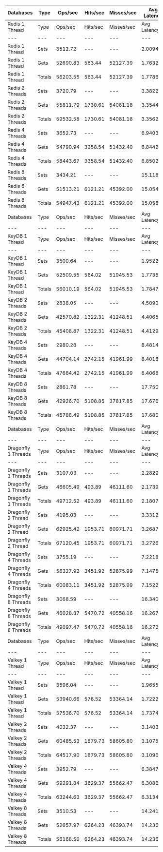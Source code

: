 | Databases | Type | Ops/sec | Hits/sec | Misses/sec | Avg Latency | p50 Latency | p99 Latency | p99.9 Latency | KB/sec |
| --- | --- | --- | --- | --- | --- | --- | --- | --- | --- |
| Redis 1 Thread | Type | Ops/sec | Hits/sec | Misses/sec | Avg Latency | p50 Latency | p99 Latency | p99.9 Latency | KB/sec |
| --- | --- | --- | --- | --- | --- | --- | --- | --- | --- |
Redis 1 Thread | Sets | 3512.72 | --- | --- | 2.00946 | 1.67900 | 6.97500 | 40.44700 | 168.06 |
Redis 1 Thread | Gets | 52690.83 | 563.44 | 52127.39 | 1.76323 | 1.66300 | 4.22300 | 8.38300 | 2009.18 |
Redis 1 Thread | Totals | 56203.55 | 563.44 | 52127.39 | 1.77862 | 1.66300 | 4.25500 | 9.85500 | 2177.24 |
Redis 2 Threads | Sets | 3720.79 | --- | --- | 3.38229 | 3.18300 | 8.51100 | 14.33500 | 178.02 |
Redis 2 Threads | Gets | 55811.79 | 1730.61 | 54081.18 | 3.35448 | 3.16700 | 8.44700 | 14.14300 | 2133.71 |
Redis 2 Threads | Totals | 59532.58 | 1730.61 | 54081.18 | 3.35622 | 3.16700 | 8.44700 | 14.14300 | 2311.73 |
Redis 4 Threads | Sets | 3652.73 | --- | --- | 6.94035 | 6.43100 | 18.04700 | 25.59900 | 174.76 |
Redis 4 Threads | Gets | 54790.94 | 3358.54 | 51432.40 | 6.84421 | 6.36700 | 17.15100 | 25.72700 | 2102.79 |
Redis 4 Threads | Totals | 58443.67 | 3358.54 | 51432.40 | 6.85022 | 6.36700 | 17.15100 | 25.72700 | 2277.55 |
Redis 8 Threads | Sets | 3434.21 | --- | --- | 15.11833 | 14.01500 | 43.00700 | 75.77500 | 164.31 |
Redis 8 Threads | Gets | 51513.21 | 6121.21 | 45392.00 | 15.05420 | 13.95100 | 43.00700 | 75.77500 | 1991.46 |
Redis 8 Threads | Totals | 54947.43 | 6121.21 | 45392.00 | 15.05821 | 13.95100 | 43.00700 | 75.77500 | 2155.77 |
| Databases | Type | Ops/sec | Hits/sec | Misses/sec | Avg Latency | p50 Latency | p99 Latency | p99.9 Latency | KB/sec |
| --- | --- | --- | --- | --- | --- | --- | --- | --- | --- |
| KeyDB 1 Thread | Type | Ops/sec | Hits/sec | Misses/sec | Avg Latency | p50 Latency | p99 Latency | p99.9 Latency | KB/sec |
| --- | --- | --- | --- | --- | --- | --- | --- | --- | --- |
KeyDB 1 Thread | Sets | 3500.64 | --- | --- | 1.95227 | 1.73500 | 6.36700 | 30.07900 | 167.49 |
KeyDB 1 Thread | Gets | 52509.55 | 564.02 | 51945.53 | 1.77357 | 1.71900 | 4.15900 | 8.51100 | 2002.28 |
KeyDB 1 Thread | Totals | 56010.19 | 564.02 | 51945.53 | 1.78474 | 1.72700 | 4.22300 | 9.21500 | 2169.76 |
KeyDB 2 Threads | Sets | 2838.05 | --- | --- | 4.50908 | 3.66300 | 16.38300 | 22.65500 | 135.79 |
KeyDB 2 Threads | Gets | 42570.82 | 1322.31 | 41248.51 | 4.40658 | 3.59900 | 15.93500 | 22.91100 | 1627.51 |
KeyDB 2 Threads | Totals | 45408.87 | 1322.31 | 41248.51 | 4.41299 | 3.59900 | 15.99900 | 22.91100 | 1763.30 |
KeyDB 4 Threads | Sets | 2980.28 | --- | --- | 8.48145 | 7.83900 | 22.14300 | 29.43900 | 142.59 |
KeyDB 4 Threads | Gets | 44704.14 | 2742.15 | 41961.99 | 8.40186 | 7.80700 | 21.63100 | 29.95100 | 1715.68 |
KeyDB 4 Threads | Totals | 47684.42 | 2742.15 | 41961.99 | 8.40684 | 7.80700 | 21.63100 | 29.95100 | 1858.27 |
KeyDB 8 Threads | Sets | 2861.78 | --- | --- | 17.75054 | 16.63900 | 48.38300 | 72.19100 | 136.92 |
KeyDB 8 Threads | Gets | 42926.70 | 5108.85 | 37817.85 | 17.67626 | 16.51100 | 48.89500 | 72.19100 | 1659.55 |
KeyDB 8 Threads | Totals | 45788.49 | 5108.85 | 37817.85 | 17.68091 | 16.51100 | 48.89500 | 72.19100 | 1796.47 |
| Databases | Type | Ops/sec | Hits/sec | Misses/sec | Avg Latency | p50 Latency | p99 Latency | p99.9 Latency | KB/sec |
| --- | --- | --- | --- | --- | --- | --- | --- | --- | --- |
| Dragonfly 1 Threads | Type | Ops/sec | Hits/sec | Misses/sec | Avg Latency | p50 Latency | p99 Latency | p99.9 Latency | KB/sec |
| --- | --- | --- | --- | --- | --- | --- | --- | --- | --- |
Dragonfly 1 Threads | Sets | 3107.03 | --- | --- | 2.28298 | 1.87100 | 6.36700 | 17.79100 | 148.65 |
Dragonfly 1 Threads | Gets | 46605.49 | 493.89 | 46111.60 | 2.17396 | 1.84700 | 5.27900 | 8.31900 | 1777.11 |
Dragonfly 1 Threads | Totals | 49712.52 | 493.89 | 46111.60 | 2.18078 | 1.85500 | 5.31100 | 8.89500 | 1925.77 |
Dragonfly 2 Thread | Sets | 4195.03 | --- | --- | 3.33126 | 2.83100 | 12.15900 | 19.96700 | 200.71 |
Dragonfly 2 Thread | Gets | 62925.42 | 1953.71 | 60971.71 | 3.26872 | 2.79900 | 11.51900 | 19.32700 | 2405.68 |
Dragonfly 2 Thread | Totals | 67120.45 | 1953.71 | 60971.71 | 3.27263 | 2.79900 | 11.58300 | 19.32700 | 2606.39 |
Dragonfly 4 Threads | Sets | 3755.19 | --- | --- | 7.22184 | 6.71900 | 18.68700 | 26.87900 | 179.67 |
Dragonfly 4 Threads | Gets | 56327.92 | 3451.92 | 52875.99 | 7.14758 | 6.65500 | 18.30300 | 26.49500 | 2161.77 |
Dragonfly 4 Threads | Totals | 60083.11 | 3451.92 | 52875.99 | 7.15222 | 6.65500 | 18.43100 | 26.49500 | 2341.43 |
Dragonfly 8 Threads | Sets | 3068.59 | --- | --- | 16.34055 | 15.23100 | 46.07900 | 78.33500 | 146.82 |
Dragonfly 8 Threads | Gets | 46028.87 | 5470.72 | 40558.16 | 16.26776 | 15.16700 | 47.10300 | 79.87100 | 1779.44 |
Dragonfly 8 Threads | Totals | 49097.47 | 5470.72 | 40558.16 | 16.27231 | 15.16700 | 47.10300 | 79.87100 | 1926.26 |
| Databases | Type | Ops/sec | Hits/sec | Misses/sec | Avg Latency | p50 Latency | p99 Latency | p99.9 Latency | KB/sec |
| --- | --- | --- | --- | --- | --- | --- | --- | --- | --- |
| Valkey 1 Thread | Type | Ops/sec | Hits/sec | Misses/sec | Avg Latency | p50 Latency | p99 Latency | p99.9 Latency | KB/sec |
| --- | --- | --- | --- | --- | --- | --- | --- | --- | --- |
Valkey 1 Thread | Sets | 3596.04 | --- | --- | 1.96556 | 1.55100 | 5.37500 | 41.47100 | 172.05 |
Valkey 1 Thread | Gets | 53940.66 | 576.52 | 53364.14 | 1.72225 | 1.54300 | 3.56700 | 7.55100 | 2056.83 |
Valkey 1 Thread | Totals | 57536.70 | 576.52 | 53364.14 | 1.73746 | 1.54300 | 3.58300 | 8.83100 | 2228.88 |
Valkey 2 Threads | Sets | 4032.37 | --- | --- | 3.14036 | 2.95900 | 8.38300 | 13.50300 | 192.93 |
Valkey 2 Threads | Gets | 60485.53 | 1879.73 | 58605.80 | 3.10759 | 2.94300 | 7.83900 | 13.11900 | 2312.41 |
Valkey 2 Threads | Totals | 64517.90 | 1879.73 | 58605.80 | 3.10964 | 2.94300 | 7.90300 | 13.11900 | 2505.34 |
Valkey 4 Threads | Sets | 3952.79 | --- | --- | 6.38472 | 5.91900 | 16.63900 | 25.47100 | 189.12 |
Valkey 4 Threads | Gets | 59291.84 | 3629.37 | 55662.47 | 6.30867 | 5.91900 | 15.67900 | 24.06300 | 2275.50 |
Valkey 4 Threads | Totals | 63244.63 | 3629.37 | 55662.47 | 6.31342 | 5.91900 | 15.74300 | 24.19100 | 2464.62 |
Valkey 8 Threads | Sets | 3510.53 | --- | --- | 14.24119 | 13.37500 | 37.63100 | 66.55900 | 167.96 |
Valkey 8 Threads | Gets | 52657.97 | 6264.23 | 46393.74 | 14.23634 | 13.37500 | 38.65500 | 67.07100 | 2035.75 |
Valkey 8 Threads | Totals | 56168.50 | 6264.23 | 46393.74 | 14.23664 | 13.37500 | 38.39900 | 67.07100 | 2203.71 |
